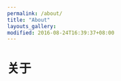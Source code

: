 ```yaml
---
permalink: /about/
title: "About"
layouts_gallery:
modified: 2016-08-24T16:39:37+08:00
---
```


# 关于

